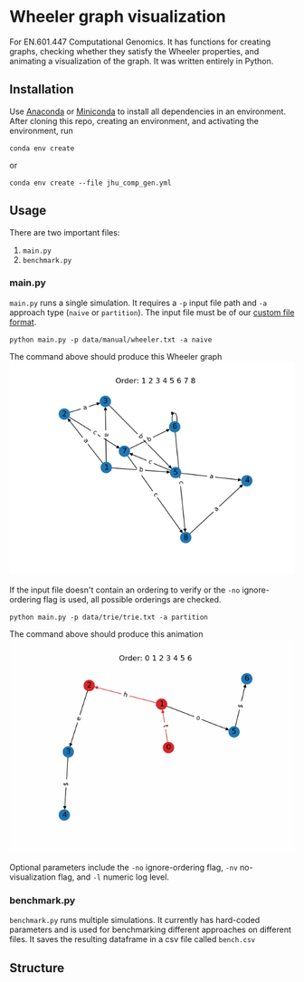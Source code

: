 # Wheeler graph visualization
For EN.601.447 Computational Genomics. It has functions for creating graphs, checking whether they satisfy the Wheeler properties, and animating a visualization of the graph. It was written entirely in Python.

## Installation
Use [Anaconda](https://www.anaconda.com/products/individual) or [Miniconda](https://docs.conda.io/en/latest/miniconda.html) to install all dependencies in an environment. After cloning this repo, creating an environment, and activating the environment, run

```
conda env create
```

or

```
conda env create --file jhu_comp_gen.yml
```

## Usage
There are two important files:
1. `main.py`
2. `benchmark.py`

### main.py
`main.py` runs a single simulation. It requires a `-p` input file path and `-a` approach type (`naive` or `partition`). The input file must be of our [custom file format](data/README.md). 

```
python main.py -p data/manual/wheeler.txt -a naive
```
The command above should produce this Wheeler graph
![Wheeler graph](images/wheeler-vis.png)

If the input file doesn't contain an ordering to verify or the `-no` ignore-ordering flag is used, all possible orderings are checked.
```
python main.py -p data/trie/trie.txt -a partition
```
The command above should produce this animation
![Animation](images/trie.gif)

Optional parameters include the `-no` ignore-ordering flag, `-nv` no-visualization flag, and `-l` numeric log level.

### benchmark.py
`benchmark.py` runs multiple simulations. It currently has hard-coded parameters and is used for benchmarking different approaches on different files. It saves the resulting dataframe in a csv file called `bench.csv`

## Structure


